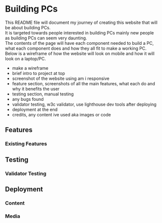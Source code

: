 # Building PCs

This README file will document my journey of creating this website that will be about building PCs.  
It is targeted towards people interested in building PCs mainly new people as building PCs can seem very daunting.  
The contents of the page will have each component needed to build a PC, what each component does and how they all fit to make a working PC.  
Below is a wireframe of how the website will look on mobile and how it will look on a laptop/PC.  

- make a wireframe
- brief intro to project at top
- screenshot of the website using am i responsive
- feature section, screenshots of all the main features, what each do and why it benefits the user
- testing section, manual testing
- any bugs found
- validator testing, w3c validator, use lighthouse dev tools after deploying
- deployment at the end
- credits, any content ive used aka images or code

## Features

### Existing Features

## Testing

### Validator Testing

## Deployment

### Content

### Media
